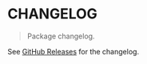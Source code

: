 # CHANGELOG

> Package changelog.

See [GitHub Releases](https://github.com/stdlib-js/math-strided-special-cbrt-by/releases) for the changelog.